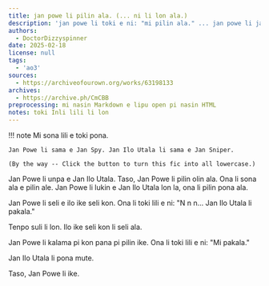 ```yaml
---
title: jan powe li pilin ala. (... ni li lon ala.) 
description: 'jan powe li toki e ni: "mi pilin ala." ... jan powe li jan pi toki powe.'
authors:
  - DoctorDizzyspinner
date: 2025-02-18
license: null
tags:
  - 'ao3'
sources:
  - https://archiveofourown.org/works/63198133
archives:
  - https://archive.ph/CmCBB
preprocessing: mi nasin Markdown e lipu open pi nasin HTML
notes: toki Inli lili li lon
---
```


!!! note
    Mi sona lili e toki pona.

    

    Jan Powe li sama e Jan Spy. Jan Ilo Utala li sama e Jan Sniper.

    (By the way -- Click the button to turn this fic into all lowercase.)

Jan Powe li unpa e Jan Ilo Utala. Taso, Jan Powe li pilin olin ala. Ona li sona ala e pilin ale. Jan Powe li lukin e Jan Ilo Utala lon la, ona li pilin pona ala.

Jan Powe li seli e ilo ike seli kon. Ona li toki lili e ni: "N n n... Jan Ilo Utala li pakala."

Tenpo suli li lon. Ilo ike seli kon li seli ala.

Jan Powe li kalama pi kon pana pi pilin ike. Ona li toki lili e ni: "Mi pakala."

Jan Ilo Utala li pona mute.

Taso, Jan Powe li ike.